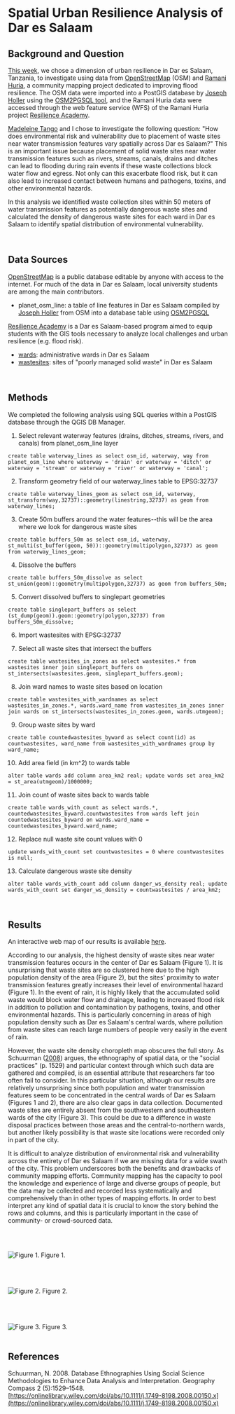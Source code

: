 # Spatial Urban Resilience Analysis of Dar es Salaam

## Background and Question

[This week](https://gis4dev.github.io/lessons/06b_UrbanResilience.html), we chose a dimension of urban resilience in Dar es Salaam, Tanzania, to investigate using data from [OpenStreetMap](https://www.openstreetmap.org/) (OSM) and [Ramani Huria](https://ramanihuria.org/en/), a community mapping project dedicated to improving flood resilience. The OSM data were imported into a PostGIS database by [Joseph Holler](https://www.josephholler.com/) using the [OSM2PGSQL tool](https://osm2pgsql.org/), and the Ramani Huria data were accessed through the web feature service (WFS) of the Ramani Huria project [Resilience Academy](https://resilienceacademy.ac.tz/data/).

[Madeleine Tango](https://mtango99.github.io/) and I chose to investigate the following question: "How does environmental risk and vulnerability due to placement of waste sites near water transmission features vary spatially across Dar es Salaam?" This is an important issue because placement of solid waste sites near water transmission features such as rivers, streams, canals, drains and ditches can lead to flooding during rain events if these waste collections block water flow and egress. Not only can this exacerbate flood risk, but it can also lead to increased contact between humans and pathogens, toxins, and other environmental hazards.

In this analysis we identified waste collection sites within 50 meters of water transmission features as potentially dangerous waste sites and calculated the density of dangerous waste sites for each ward in Dar es Salaam to identify spatial distribution of environmental vulnerability.

<br />

## Data Sources

[OpenStreetMap](https://www.openstreetmap.org/) is a public database editable by anyone with access to the internet. For much of the data in Dar es Salaam, local university students are among the main contributors.
- planet_osm_line: a table of line features in Dar es Salaam compiled by [Joseph Holler](https://www.josephholler.com/) from OSM into a database table using [OSM2PGSQL](https://osm2pgsql.org/)

[Resilience Academy](https://resilienceacademy.ac.tz/) is a Dar es Salaam-based program aimed to equip students with the GIS tools necessary to analyze local challenges and urban resilience (e.g. flood risk).
- [wards](https://geonode.resilienceacademy.ac.tz/layers/geonode_data:geonode:dar_es_salaam_administrative_wards): administrative wards in Dar es Salaam
- [wastesites](https://geonode.resilienceacademy.ac.tz/layers/geonode_data:geonode:dar_es_salaam_trash_data): sites of "poorly managed solid waste" in Dar es Salaam

<br />

## Methods

We completed the following analysis using SQL queries within a PostGIS database through the QGIS DB Manager.

1. Select relevant waterway features (drains, ditches, streams, rivers, and canals) from planet_osm_line layer

`create table waterway_lines as
select osm_id, waterway, way from planet_osm_line
where waterway = 'drain' or waterway = 'ditch' or waterway = 'stream' or waterway = 'river' or waterway = 'canal';`

2. Transform geometry field of our waterway_lines table to EPSG:32737

`create table waterway_lines_geom as
select osm_id, waterway, st_transform(way,32737)::geometry(linestring,32737) as geom
from waterway_lines;`

3. Create 50m buffers around the water features--this will be the area where we look for dangerous waste sites

`create table buffers_50m as
select osm_id, waterway, st_multi(st_buffer(geom, 50))::geometry(multipolygon,32737) as geom from waterway_lines_geom;`

4. Dissolve the buffers

`create table buffers_50m_dissolve as
select st_union(geom)::geometry(multipolygon,32737) as geom
from buffers_50m;`

5. Convert dissolved buffers to singlepart geometries

`create table singlepart_buffers as
select (st_dump(geom)).geom::geometry(polygon,32737) from buffers_50m_dissolve;`

6. Import wastesites with EPSG:32737

7. Select all waste sites that intersect the buffers

`create table wastesites_in_zones as
select wastesites.*
from wastesites inner join singlepart_buffers
on st_intersects(wastesites.geom, singlepart_buffers.geom);`

8. Join ward names to waste sites based on location

`create table wastesites_with_wardnames as
select wastesites_in_zones.*, wards.ward_name
from wastesites_in_zones inner join wards
on st_intersects(wastesites_in_zones.geom, wards.utmgeom);`

9. Group waste sites by ward

`create table countedwastesites_byward as
select count(id) as countwastesites, ward_name
from wastesites_with_wardnames group by ward_name;`

10. Add area field (in km^2) to wards table

`alter table wards add column area_km2 real;
update wards set area_km2 = st_area(utmgeom)/1000000;`

11. Join count of waste sites back to wards table

`create table wards_with_count as
select wards.*, countedwastesites_byward.countwastesites
from wards left join countedwastesites_byward
on wards.ward_name = countedwastesites_byward.ward_name;`

12. Replace null waste site count values with 0

`update wards_with_count
set countwastesites = 0
where countwastesites is null;`


13. Calculate dangerous waste site density

`alter table wards_with_count add column danger_ws_density real;
update wards_with_count set danger_ws_density = countwastesites / area_km2;`

<br />

## Results

An interactive web map of our results is available [here](https://mtango99.github.io/dsm/assets/#11/-6.7925/39.2333).

According to our analysis, the highest density of waste sites near water transmission features occurs in the center of Dar es Salaam (Figure 1). It is unsurprising that waste sites are so clustered here due to the high population density of the area (Figure 2), but the sites' proximity to water transmission features greatly increases their level of environmental hazard (Figure 1). In the event of rain, it is highly likely that the accumulated solid waste would block water flow and drainage, leading to increased flood risk in addition to pollution and contamination by pathogens, toxins, and other environmental hazards. This is particularly concerning in areas of high population density such as Dar es Salaam's central wards, where pollution from waste sites can reach large numbers of people very easily in the event of rain.

However, the waste site density choropleth map obscures the full story. As Schuurman ([2008](https://onlinelibrary.wiley.com/doi/abs/10.1111/j.1749-8198.2008.00150.x)) argues, the ethnography of spatial data, or the "social practices" (p. 1529) and particular context through which such data are gathered and compiled, is an essential attribute that researchers far too often fail to consider. In this particular situation, although our results are relatively unsurprising since both population and water transmission features seem to be concentrated in the central wards of Dar es Salaam (Figures 1 and 2), there are also clear gaps in data collection. Documented waste sites are entirely absent from the southwestern and southeastern wards of the city (Figure 3). This could be due to a difference in waste disposal practices between those areas and the central-to-northern wards, but another likely
possibility is that waste site locations were recorded only in part of the city.

It is difficult to analyze distribution of environmental risk and vulnerability across the entirety of Dar es Salaam if we are missing data for a wide swath of the city. This problem underscores both the benefits and drawbacks of community mapping efforts. Community mapping has the capacity to pool the knowledge and experience of large and diverse groups of people, but the data may be collected and recorded less systematically and comprehensively than in other types of mapping efforts. In order to best interpret any kind of spatial data it is crucial to know the story behind the rows and columns, and this is particularly important in the case of community- or crowd-sourced data.

<br /><br />

![Figure 1.](assets/wastesite_density.jpg)
Figure 1. <br /><br /><br /><br />

![Figure 2.](assets/wastesite_locations.jpg)
Figure 2. <br /><br /><br /><br />

![Figure 3.](assets/pop_density.jpg)
Figure 3. <br /><br />

## References
Schuurman, N. 2008. Database Ethnographies Using Social Science Methodologies to Enhance Data Analysis and Interpretation. Geography Compass 2 (5):1529–1548. [https://onlinelibrary.wiley.com/doi/abs/10.1111/j.1749-8198.2008.00150.x](https://onlinelibrary.wiley.com/doi/abs/10.1111/j.1749-8198.2008.00150.x)
